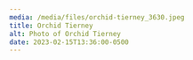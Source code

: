 ```yaml
---
media: /media/files/orchid-tierney_3630.jpeg
title: Orchid Tierney
alt: Photo of Orchid Tierney
date: 2023-02-15T13:36:00-0500
---
```

